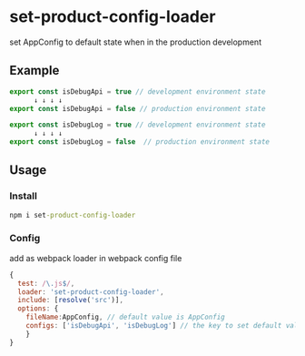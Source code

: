# set-product-config-loader
set AppConfig to default state when in the production development

##  Example

```javascript
export const isDebugApi = true // development environment state
      ↓ ↓ ↓ ↓
export const isDebugApi = false // production environment state
```

```javascript
export const isDebugLog = true // development environment state
      ↓ ↓ ↓ ↓
export const isDebugLog = false  // production environment state
```

## Usage
### Install
```cmd
npm i set-product-config-loader
```
### Config
add as webpack loader in webpack config file
```Javascript
{
  test: /\.js$/,
  loader: 'set-product-config-loader',
  include: [resolve('src')],
  options: {
    fileName:AppConfig, // default value is AppConfig
    configs: ['isDebugApi', 'isDebugLog'] // the key to set default value 'false' or you can set defined value by this way ——configs: [{isDebugApi:false}]
    }
}
```
